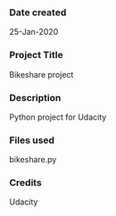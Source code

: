 ### Date created
25-Jan-2020

### Project Title
Bikeshare project

### Description
Python project for Udacity

### Files used
bikeshare.py

### Credits
Udacity

